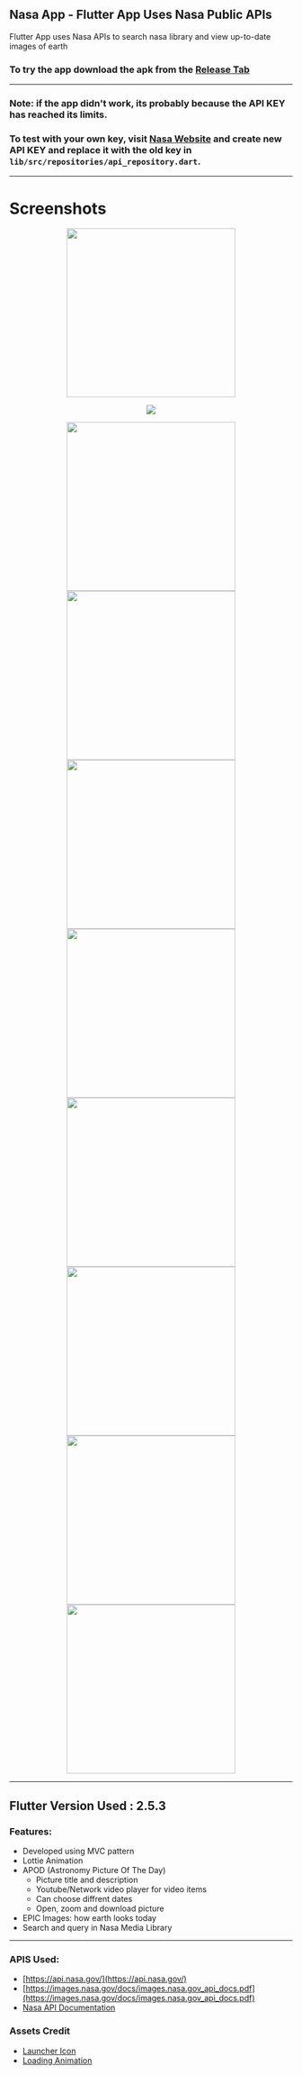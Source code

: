 

Nasa App - Flutter App Uses Nasa Public APIs 
-------------  
Flutter App uses Nasa APIs to search nasa library and view up-to-date images of earth

### To try the app download the apk from the [Release Tab](https://github.com/mohammedhashim44/flutter_nasa_app/releases/tag/1.0.2)  

---
### Note: if the app didn't work, its probably because the API KEY has reached its limits.
### To test with your own key, visit [Nasa Website](https://api.nasa.gov/) and create new API KEY and replace it with the old key in `lib/src/repositories/api_repository.dart`.
---

# Screenshots


<p align="center">
	<img src="screenshots/1.png" width="300" />
</p>


<p align="center">
	<img src="screenshots/poster.jpg" />
</p>


<p float="left" align="center">
  <img src="screenshots/2.jpg" width="300" /> 
  <img src="screenshots/3.jpg" width="300" />
  <img src="screenshots/4.jpg" width="300" />
  <img src="screenshots/5.jpg" width="300" />
  <img src="screenshots/6.jpg" width="300" />
  <img src="screenshots/7.jpg" width="300" />
  <img src="screenshots/8.jpg" width="300" />
  <img src="screenshots/9.jpg" width="300" />

</p>

-------------
## Flutter Version Used : 2.5.3
### Features:
- Developed using MVC pattern
- Lottie Animation
- APOD (Astronomy Picture Of The Day)
	- Picture title and description
	- Youtube/Network video player for video items
	- Can choose diffrent dates
	- Open, zoom and download picture
- EPIC Images: how earth looks today
- Search and query in Nasa Media Library
-------------  
### APIS Used:
- [https://api.nasa.gov/](https://api.nasa.gov/)
- [https://images.nasa.gov/docs/images.nasa.gov_api_docs.pdf](https://images.nasa.gov/docs/images.nasa.gov_api_docs.pdf)
- [Nasa API Documentation](https://www.postman.com/miguelolave/workspace/nasa-open-apis/collection/3419756-ec8393eb-f0c1-4457-a152-242b5fb4d072?ctx=documentation)
### Assets Credit
- [Launcher Icon](https://www.freepik.com/free-vector/cute-astronaut-with-earth-space-cartoon-vector-icon-illustration-technology-science-icon-concept-isolated-premium-vector-flat-cartoon-style_19613621.htm#query=nasa%20icon&position=0&from_view=search)
- [Loading Animation](https://lottiefiles.com/78396-space)
